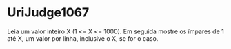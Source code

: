 # UriJudge1067
Leia um valor inteiro X (1 <= X <= 1000). Em seguida mostre os ímpares de 1 até X, um valor por linha, inclusive o X, se for o caso.
